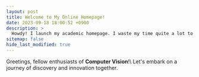 ```yaml
---
layout: post
title: Welcome to My Online Homepage!
date: 2023-09-18 18:00:52 +0900
description: >
  Howdy! I launch my academic homepage. I waste my time quite a lot to learn how Jekyll+HTML is working...
sitemap: false
hide_last_modified: true
---
```


Greetings, fellow enthusiasts of __Computer Vision__!\\
Let's embark on a journey of discovery and innovation together. 
